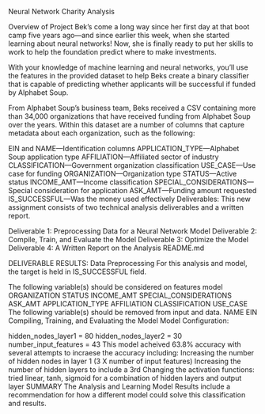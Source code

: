 Neural Network Charity Analysis

Overview of Project
Bek’s come a long way since her first day at that boot camp five years ago—and since earlier this week, when she started learning about neural networks! Now, she is finally ready to put her skills to work to help the foundation predict where to make investments.

With your knowledge of machine learning and neural networks, you’ll use the features in the provided dataset to help Beks create a binary classifier that is capable of predicting whether applicants will be successful if funded by Alphabet Soup.

From Alphabet Soup’s business team, Beks received a CSV containing more than 34,000 organizations that have received funding from Alphabet Soup over the years. Within this dataset are a number of columns that capture metadata about each organization, such as the following:

EIN and NAME—Identification columns
APPLICATION_TYPE—Alphabet Soup application type
AFFILIATION—Affiliated sector of industry
CLASSIFICATION—Government organization classification
USE_CASE—Use case for funding
ORGANIZATION—Organization type
STATUS—Active status
INCOME_AMT—Income classification
SPECIAL_CONSIDERATIONS—Special consideration for application
ASK_AMT—Funding amount requested
IS_SUCCESSFUL—Was the money used effectively
Deliverables:
This new assignment consists of two technical analysis deliverables and a written report.

Deliverable 1: Preprocessing Data for a Neural Network Model
Deliverable 2: Compile, Train, and Evaluate the Model
Deliverable 3: Optimize the Model
Deliverable 4: A Written Report on the Analysis README.md



DELIVERABLE RESULTS:
Data Preprocessing
For this analysis and model, the target is held in IS_SUCCESSFUL field.

The following variable(s) should be considered on features model
ORGANIZATION
STATUS
INCOME_AMT
SPECIAL_CONSIDERATIONS
ASK_AMT
APPLICATION_TYPE
AFFILIATION
CLASSIFICATION
USE_CASE
The following variable(s) should be removed from input and data.
NAME
EIN
Compiling, Training, and Evaluating the Model
Model Configuration:

hidden_nodes_layer1 = 80
hidden_nodes_layer2 = 30
number_input_features = 43
This model acheived 63.8% accuracy with several attempts to incraese the accuracy including:
Increasing the number of hidden nodes in layer 1 (3 X number of input features)
Increasing the number of hidden layers to include a 3rd
Changing the activation functions: tried linear, tanh, sigmoid for a combination of hidden layers and output layer
SUMMARY
The Analysis and Learning Model Results include a recommendation for how a different model could solve this classification and results.
